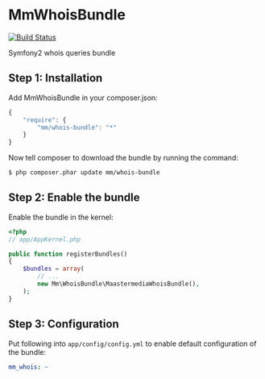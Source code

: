 MmWhoisBundle
=======================

[![Build Status](https://secure.travis-ci.org/peterkokot/MmWhoisBundle.png?branch=master)](http://travis-ci.org/peterkokot/MmWhoisBundle)

Symfony2 whois queries bundle

## Step 1: Installation

Add MmWhoisBundle in your composer.json:

```js
{
    "require": {
        "mm/whois-bundle": "*"
    }
}
```

Now tell composer to download the bundle by running the command:

``` bash
$ php composer.phar update mm/whois-bundle
```

## Step 2: Enable the bundle

Enable the bundle in the kernel:

``` php
<?php
// app/AppKernel.php

public function registerBundles()
{
    $bundles = array(
        // ...
        new Mm\WhoisBundle\MaastermediaWhoisBundle(),
    );
}
```

## Step 3: Configuration

Put following into `app/config/config.yml` to enable default configuration of the bundle:

```yaml
mm_whois: ~
```

